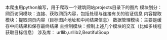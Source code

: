 本爬虫用python编写，用于爬取一个建筑网站projects目录下的图片
模块划分：
   网页访问模块：连接、获取网页内容，包括处理与连接有关的验证信息
   内容提取模块：提取网页内容（目标图片地址和中间结果信息）
   数据管理模块：主要是缓存中间结果和保存最终结果
   主控制模块：控制上述几个模块的交互（比如多线程获取目标信息）
涉及库：
urllib,urllib2,BeatifulSoup